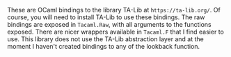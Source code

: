 These are OCaml bindings to the library TA-Lib at `https://ta-lib.org/`.  Of course, you will need to install TA-Lib to use these bindings.  The raw bindings are exposed in `Tacaml.Raw`, with all arguments to the functions exposed.  There are nicer wrappers available in `Tacaml.F` that I find easier to use.  This library does not use the TA-Lib abstraction layer and at the moment I haven't created bindings to any of the lookback function.
